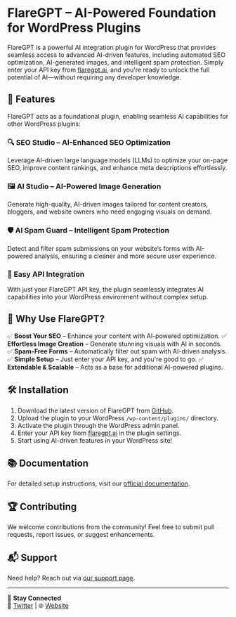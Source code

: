 # FlareGPT – AI-Powered Foundation for WordPress Plugins

FlareGPT is a powerful AI integration plugin for WordPress that provides seamless access to advanced AI-driven features, including automated SEO optimization, AI-generated images, and intelligent spam protection. Simply enter your API key from [flaregpt.ai](https://flaregpt.ai), and you're ready to unlock the full potential of AI—without requiring any developer knowledge.

## 🚀 Features

FlareGPT acts as a foundational plugin, enabling seamless AI capabilities for other WordPress plugins:

### 🔍 SEO Studio – AI-Enhanced SEO Optimization
Leverage AI-driven large language models (LLMs) to optimize your on-page SEO, improve content rankings, and enhance meta descriptions effortlessly.

### 🖼️ AI Studio – AI-Powered Image Generation
Generate high-quality, AI-driven images tailored for content creators, bloggers, and website owners who need engaging visuals on demand.

### 🛡️ AI Spam Guard – Intelligent Spam Protection
Detect and filter spam submissions on your website’s forms with AI-powered analysis, ensuring a cleaner and more secure user experience.

### 🔗 Easy API Integration
With just your FlareGPT API key, the plugin seamlessly integrates AI capabilities into your WordPress environment without complex setup.

## 📌 Why Use FlareGPT?
✅ **Boost Your SEO** – Enhance your content with AI-powered optimization.
✅ **Effortless Image Creation** – Generate stunning visuals with AI in seconds.
✅ **Spam-Free Forms** – Automatically filter out spam with AI-driven analysis.
✅ **Simple Setup** – Just enter your API key, and you're good to go.
✅ **Extendable & Scalable** – Acts as a base for additional AI-powered plugins.

## 🛠️ Installation
1. Download the latest version of FlareGPT from [GitHub](https://github.com/your-repository).
2. Upload the plugin to your WordPress `/wp-content/plugins/` directory.
3. Activate the plugin through the WordPress admin panel.
4. Enter your API key from [flaregpt.ai](https://flaregpt.ai) in the plugin settings.
5. Start using AI-driven features in your WordPress site!

## 📚 Documentation
For detailed setup instructions, visit our [official documentation](https://flaregpt.ai/docs).

## 🏆 Contributing
We welcome contributions from the community! Feel free to submit pull requests, report issues, or suggest enhancements.

## 📬 Support
Need help? Reach out via [our support page](https://flaregpt.ai/contact).

---

🔗 **Stay Connected**  
📢 [Twitter](https://twitter.com/flaregpt) | 🌐 [Website](https://flaregpt.ai)
